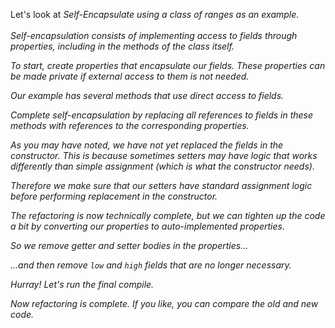 Let's look at <i>Self-Encapsulate<i> using a class of ranges as an example.<br/><br/>Self-encapsulation consists of implementing access to fields through properties, including in the methods of the class itself.

To start, create properties that encapsulate our fields. These properties can be made private if external access to them is not needed.

Our example has several methods that use direct access to fields.

Complete self-encapsulation by replacing all references to fields in these methods with references to the corresponding properties.

As you may have noted, we have not yet replaced the fields in the constructor. This is because sometimes setters may have logic that works differently than simple assignment (which is what the constructor needs).

Therefore we make sure that our setters have standard assignment logic before performing replacement in the constructor.

The refactoring is now technically complete, but we can tighten up the code a bit by converting our properties to <i>auto-implemented properties</i>.

So we remove getter and setter bodies in the properties…

…and then remove <code>low</code> and <code>high</code> fields that are no longer necessary.

Hurray! Let's run the final compile.

Now refactoring is complete. If you like, you can compare the old and new code.